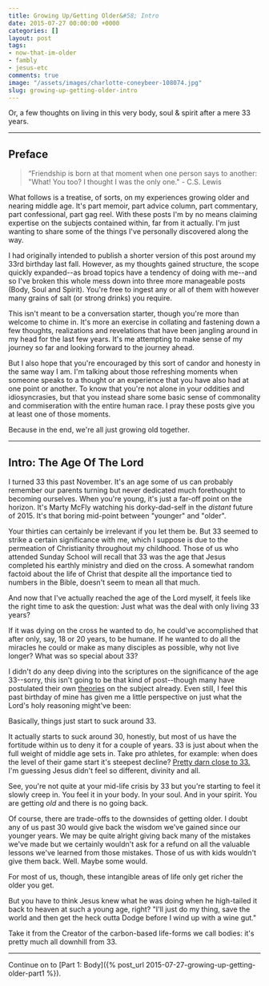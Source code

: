 ```yaml
---
title: Growing Up/Getting Older&#58; Intro
date: 2015-07-27 00:00:00 +0000
categories: []
layout: post
tags:
- now-that-im-older
- fambly
- jesus-etc
comments: true
image: "/assets/images/charlotte-coneybeer-108074.jpg"
slug: growing-up-getting-older-intro
---
```

Or, a few thoughts on living in this very body, soul & spirit after a mere 33 years.

<!-- break -->
---

## Preface

> “Friendship is born at that moment when one person says to another: "What! You too? I thought I was the only one." - C.S. Lewis 

What follows is a treatise, of sorts, on my experiences growing older and nearing middle age. It's part memoir, part advice column, part commentary, part confessional, part gag reel. With these posts I'm by no means claiming expertise on the subjects contained within, far from it actually. I'm just wanting to share some of the things I've personally discovered along the way. 

I had originally intended to publish a shorter version of this post around my 33rd birthday last fall. However, as my thoughts gained structure, the scope quickly expanded--as broad topics have a tendency of doing with me--and so I've broken this whole mess down into three more manageable posts (Body, Soul and Spirit). You're free to ingest any or all of them with however many grains of salt (or strong drinks) you require.
 
This isn't meant to be a conversation starter, though you're more than welcome to chime in. It's more an exercise in collating and fastening down a few thoughts, realizations and revelations that have been jangling around in my head for the last few years. It's me attempting to make sense of my journey so far and looking forward to the journey ahead.

But I also hope that you're encouraged by this sort of candor and honesty in the same way I am. I'm talking about those refreshing moments when someone speaks to a thought or an experience that you have also had at one point or another. To know that you're not alone in your oddities and idiosyncrasies, but that you instead share some basic sense of commonality and commiseration with the entire human race. I pray these posts give you at least one of those moments.

Because in the end, we're all just growing old together.

---

## Intro: The Age Of The Lord

I turned 33 this past November. It's an age some of us can probably remember our parents turning but never dedicated much forethought to becoming ourselves. When you're young, it's just a far-off point on the horizon. It's Marty McFly watching his dorky-dad-self in the *distant* future of 2015. It's that boring mid-point between "younger" and "older".

Your thirties can certainly be irrelevant if you let them be. But 33 seemed to strike a certain significance with me, which I suppose is due to the permeation of Christianity throughout my childhood. Those of us who attended Sunday School will recall that 33 was the age that Jesus completed his earthly ministry and died on the cross. A somewhat random factoid about the life of Christ that despite all the importance tied to numbers in the Bible, doesn't seem to mean all that much.

And now that I've actually reached the age of the Lord myself, it feels like the right time to ask the question: Just what was the deal with only living 33 years? 

If it was dying on the cross he wanted to do, he could've accomplished that after only, say, 18 or 20 years, to be humane. If he wanted to do all the miracles he could or make as many disciples as possible, why not live longer? What was so special about 33?

I didn't do any deep diving into the scriptures on the significance of the age 33--sorry, this isn't going to be that kind of post--though many have postulated their own <a href="https://answers.yahoo.com/question/index?qid=20070406181925AA1nBWX" target="_blank">theories</a> on the subject already. Even still, I feel this past birthday of mine has given me a little perspective on just what the Lord's holy reasoning might've been:

Basically, things just start to suck around 33. 

It actually starts to suck around 30, honestly, but most of us have the fortitude within us to deny it for a couple of years. 33 is just about when the full weight of middle age sets in. Take pro athletes, for example: when does the level of their game start it's steepest decline? <a href="http://deadspin.com/report-troy-polamalu-has-revelation-in-church-retires-1696917787" target="_blank">Pretty darn close to 33.</a> I'm guessing Jesus didn't feel so different, divinity and all.

See, you're not quite at your mid-life crisis by 33 but you're starting to feel it slowly creep in. You feel it in your body. In your soul. And in your spirit. You are getting *old* and there is no going back.

Of course, there are trade-offs to the downsides of getting older. I doubt any of us past 30 would give back the wisdom we've gained since our younger years. We may be quite alright giving back many of the mistakes we've made but we certainly wouldn't ask for a refund on all the valuable lessons we've learned from those mistakes. Those of us with kids wouldn't give them back. Well. Maybe some would.

For most of us, though, these intangible areas of life only get richer the older you get.

But you have to think Jesus knew what he was doing when he high-tailed it back to heaven at such a young age, right? "I'll just do my thing, save the world and then get the heck outta Dodge before I wind up with a wine gut."

Take it from the Creator of the carbon-based life-forms we call bodies: it's pretty much all downhill from 33.

---

Continue on to [Part 1: Body]({% post_url 2015-07-27-growing-up-getting-older-part1 %}).
